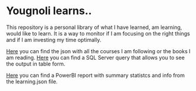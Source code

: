 # Yougnoli learns..
This repository is a personal library of what I have learned, am learning, would like to learn. It is a way to monitor if I am focusing on the right things and if I am investing my time optimally.

[Here](https://github.com/yougnoli/Learns/blob/main/learning.json) you can find the json with all the courses I am following or the books I am reading. [Here](https://github.com/yougnoli/Learns/blob/main/read-learning.sql) you can find a SQL Server query that allows you to see the output in table form.

[Here](https://app.powerbi.com/view?r=eyJrIjoiYTdmZmNkZTYtY2JkYy00MDQ3LTk3YWMtMGUwYmFhN2E2NjAyIiwidCI6ImIzYmNlMTdhLWZhYzktNDEwYS1iMWI1LTMyYmJkM2UwMTVmNSIsImMiOjh9) you can find a PowerBI report with summary statistcs and info from the learning.json file.
